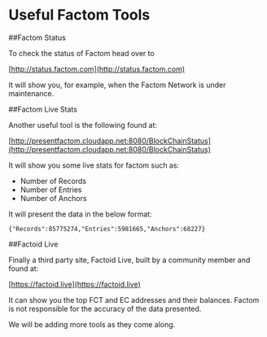 # Useful Factom Tools

##Factom Status

To check the status of Factom head over to 

[http://status.factom.com](http://status.factom.com)

It will show you, for example, when the Factom Network is under maintenance.

##Factom Live Stats

Another useful tool is the following found at:

[http://presentfactom.cloudapp.net:8080/BlockChainStatus](http://presentfactom.cloudapp.net:8080/BlockChainStatus)

It will show you some live stats for factom such as:

* Number of Records
* Number of Entries
* Number of Anchors

It will present the data in the below format:
 
`{"Records":85775274,"Entries":5981665,"Anchors":68227}` 

##Factoid Live

Finally a third party site, Factoid Live, built by a community member and found at:
 
[https://factoid.live](https://factoid.live)

It can show you the top FCT and EC addresses and their balances. Factom is not responsible for the accuracy of the data presented.

<aside class="success">
We will be adding more tools as they come along.
</aside>